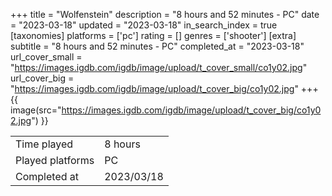 +++
title = "Wolfenstein"
description = "8 hours and 52 minutes - PC"
date = "2023-03-18"
updated = "2023-03-18"
in_search_index = true
[taxonomies]
platforms = ['pc']
rating = []
genres = ['shooter']
[extra]
subtitle = "8 hours and 52 minutes - PC"
completed_at = "2023-03-18"
url_cover_small = "https://images.igdb.com/igdb/image/upload/t_cover_small/co1y02.jpg"
url_cover_big = "https://images.igdb.com/igdb/image/upload/t_cover_big/co1y02.jpg"
+++
{{ image(src="https://images.igdb.com/igdb/image/upload/t_cover_big/co1y02.jpg") }}

|              |            |
| ------------ | ---------- |
| Time played  | 8 hours |
| Played platforms    | PC |
| Completed at | 2023/03/18 |


